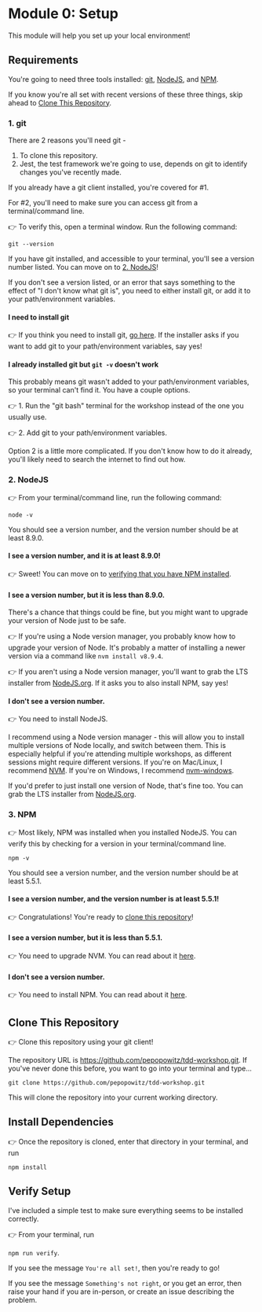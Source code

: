 # Module 0: Setup

This module will help you set up your local environment!

## Requirements

You're going to need three tools installed: [git](#1-git), [NodeJS](#2-nodejs), and [NPM](#3-npm). 

If you know you're all set with recent versions of these three things, skip ahead to [Clone This Repository](#clone-this-repository).

### 1. git

There are 2 reasons you'll need git - 

1. To clone this repository.
2. Jest, the test framework we're going to use, depends on git to identify changes you've recently made.

If you already have a git client installed, you're covered for #1. 

For #2, you'll need to make sure you can access git from a terminal/command line. 

&#128073; To verify this, open a terminal window. Run the following command:

`git --version`

If you have git installed, and accessible to your terminal, you'll see a version number listed. You can move on to [2. NodeJS](#2-nodejs)!

If you don't see a version listed, or an error that says something to the effect of "I don't know what git is", you need to either install git, or add it to your path/environment variables.

#### I need to install git

&#128073; If you think you need to install git, [go here](https://git-scm.com/downloads). If the installer asks if you want to add git to your path/environment variables, say yes!

#### I already installed git but `git -v` doesn't work

This probably means git wasn't added to your path/environment variables, so your terminal can't find it. You have a couple options.

&#128073; 1. Run the "git bash" terminal for the workshop instead of the one you usually use.

&#128073; 2. Add git to your path/environment variables.

Option 2 is a little more complicated. If you don't know how to do it already, you'll likely need to search the internet to find out how.

### 2. NodeJS

&#128073; From your terminal/command line, run the following command: 

`node -v`

You should see a version number, and the version number should be at least 8.9.0. 

#### I see a version number, and it is at least 8.9.0!

&#128073; Sweet! You can move on to [verifying that you have NPM installed](#3-npm).

#### I see a version number, but it is less than 8.9.0.

There's a chance that things could be fine, but you might want to upgrade your version of Node just to be safe. 

&#128073; If you're using a Node version manager, you probably know how to upgrade your version of Node. It's probably a matter of installing a newer version via a command like `nvm install v8.9.4`. 

&#128073; If you aren't using a Node version manager, you'll want to grab the LTS installer from [NodeJS.org](https://nodejs.org/en/). If it asks you to also install NPM, say yes!

#### I don't see a version number. 

&#128073; You need to install NodeJS.

I recommend using a Node version manager - this will allow you to install multiple versions of Node locally, and switch between them. This is especially helpful if you're attending multiple workshops, as different sessions might require different versions. If you're on Mac/Linux, I recommend [NVM](https://github.com/creationix/nvm). If you're on Windows, I recommend [nvm-windows](https://github.com/coreybutler/nvm-windows).

If you'd prefer to just install one version of Node, that's fine too. You can grab the LTS installer from [NodeJS.org](https://nodejs.org/en/).

### 3. NPM

&#128073; Most likely, NPM was installed when you installed NodeJS. You can verify this by checking for a version in your terminal/command line.

`npm -v`

You should see a version number, and the version number should be at least 5.5.1.

#### I see a version number, and the version number is at least 5.5.1!

&#128073; Congratulations! You're ready to [clone this repository](#clone-this-repository)!

#### I see a version number, but it is less than 5.5.1. 

&#128073; You need to upgrade NVM. You can read about it [here](https://docs.npmjs.com/getting-started/installing-node#install-npm--manage-npm-versions).

#### I don't see a version number.

&#128073; You need to install NPM. You can read about it [here](https://docs.npmjs.com/getting-started/installing-node#install-npm--manage-npm-versions).

## Clone This Repository

&#128073; Clone this repository using your git client!

The repository URL is https://github.com/pepopowitz/tdd-workshop.git. If you've never done this before, you want to go into your terminal and type...

`git clone https://github.com/pepopowitz/tdd-workshop.git`

This will clone the repository into your current working directory.

## Install Dependencies

&#128073; Once the repository is cloned, enter that directory in your terminal, and run 

`npm install`

## Verify Setup

I've included a simple test to make sure everything seems to be installed correctly.

&#128073; From your terminal, run 

`npm run verify`.

If you see the message `You're all set!`, then you're ready to go!

If you see the message `Something's not right`, or you get an error, then raise your hand if you are in-person, or create an issue describing the problem.
